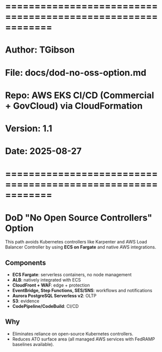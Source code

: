# ============================================================
# Author: TGibson
# File: docs/dod-no-oss-option.md
# Repo: AWS EKS CI/CD (Commercial + GovCloud) via CloudFormation
# Version: 1.1
# Date: 2025-08-27
# ============================================================
# DoD "No Open Source Controllers" Option

This path avoids Kubernetes controllers like Karpenter and AWS Load Balancer Controller by using **ECS on Fargate** and native AWS integrations.

## Components
- **ECS Fargate**: serverless containers, no node management
- **ALB**: natively integrated with ECS
- **CloudFront + WAF**: edge + protection
- **EventBridge, Step Functions, SES/SNS**: workflows and notifications
- **Aurora PostgreSQL Serverless v2**: OLTP
- **S3**: evidence
- **CodePipeline/CodeBuild**: CI/CD

## Why
- Eliminates reliance on open-source Kubernetes controllers.
- Reduces ATO surface area (all managed AWS services with FedRAMP baselines available).

